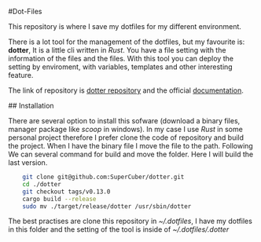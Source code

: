 #Dot-Files

This repository is where I save my dotfiles for my different environment.

There is a lot tool for the management of the dotfiles, but my favourite is: **dotter**, It is a little cli written in *Rust*. You have a file setting with the information of the files and the files.
With this tool you can deploy the setting by enviroment, with variables, templates and other interesting feature.

The link of repository is [dotter repository](https://github.com/SuperCuber/dotter) and the official [documentation](https://github.com/SuperCuber/dotter/wiki).

## Installation

There are several option to install this sofware (download a binary files, manager package like *scoop* in windows). In my case I use *Rust* in some personal project therefore I prefer clone the code of repository and build the project. When I have the binary file I move the file to the path.
Following We can several command for build and move the folder. Here I will build the last version.
```bash
    git clone git@github.com:SuperCuber/dotter.git
    cd ./dotter
    git checkout tags/v0.13.0
    cargo build --release
    sudo mv ./target/release/dotter /usr/sbin/dotter
```

The best practises are clone this repository in *~/.dotfiles*, I have my dotfiles in this folder and the setting of the tool is inside of *~/.dotfiles/.dotter*
